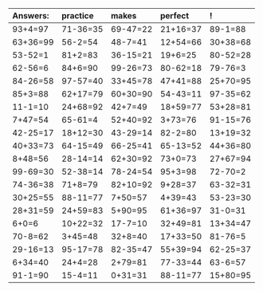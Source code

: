 | Answers: | practice | makes | perfect | ! |
| :--- | :--- | :--- | :--- | :--- |
| 93+4=97 | 71-36=35 | 69-47=22 | 21+16=37 | 89-1=88 | 
| 63+36=99 | 56-2=54 | 48-7=41 | 12+54=66 | 30+38=68 | 
| 53-52=1 | 81+2=83 | 36-15=21 | 19+6=25 | 80-52=28 | 
| 62-56=6 | 84+6=90 | 99-26=73 | 80-62=18 | 79-76=3 | 
| 84-26=58 | 97-57=40 | 33+45=78 | 47+41=88 | 25+70=95 | 
| 85+3=88 | 62+17=79 | 60+30=90 | 54-43=11 | 97-35=62 | 
| 11-1=10 | 24+68=92 | 42+7=49 | 18+59=77 | 53+28=81 | 
| 7+47=54 | 65-61=4 | 52+40=92 | 3+73=76 | 91-15=76 | 
| 42-25=17 | 18+12=30 | 43-29=14 | 82-2=80 | 13+19=32 | 
| 40+33=73 | 64-15=49 | 66-25=41 | 65-13=52 | 44+36=80 | 
| 8+48=56 | 28-14=14 | 62+30=92 | 73+0=73 | 27+67=94 | 
| 99-69=30 | 52-38=14 | 78-24=54 | 95+3=98 | 72-70=2 | 
| 74-36=38 | 71+8=79 | 82+10=92 | 9+28=37 | 63-32=31 | 
| 30+25=55 | 88-11=77 | 7+50=57 | 4+39=43 | 53-23=30 | 
| 28+31=59 | 24+59=83 | 5+90=95 | 61+36=97 | 31-0=31 | 
| 6+0=6 | 10+22=32 | 17-7=10 | 32+49=81 | 13+34=47 | 
| 70-8=62 | 3+45=48 | 32+8=40 | 17+33=50 | 81-76=5 | 
| 29-16=13 | 95-17=78 | 82-35=47 | 55+39=94 | 62-25=37 | 
| 6+34=40 | 24+4=28 | 2+79=81 | 77-33=44 | 63-6=57 | 
| 91-1=90 | 15-4=11 | 0+31=31 | 88-11=77 | 15+80=95 | 

